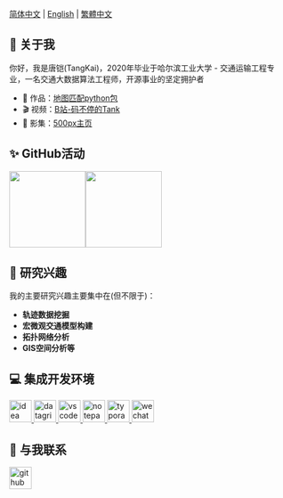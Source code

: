 [简体中文](./README.md) | [English](./README_EN.md) | [繁體中文](./README_HK.md)


<h2>👋 关于我</h2>

你好，我是唐铠(TangKai)，2020年毕业于哈尔滨工业大学 - 交通运输工程专业，一名交通大数据算法工程师，开源事业的坚定拥护者


- 📰 作品：<a href="https://github.com/zdsjjtTLG/TrackIt" target="_blank">地图匹配python包</a>
- 🎬 视频：<a href="https://space.bilibili.com/49719605" target="_blank">B站-码不停的Tank</a>
- 🌈 影集：<a href="https://500px.com.cn/tangkai" target="_blank">500px主页</a>


<h2>✨ GitHub活动</h2>

<img align="" height="137px" src="https://github-readme-stats.vercel.app/api?username=zdsjjtTLG&hide_title=true&hide_border=true&show_icons=true&include_all_commits=true&line_height=21&bg_color=0,EC6C6C,FFD479,FFFC79,73FA79&theme=graywhite&locale=cn" /><img align="" height="137px" src="https://github-readme-stats.vercel.app/api/top-langs/?username=zdsjjtTLG&hide_title=true&hide_border=true&layout=compact&bg_color=0,73FA79,73FDFF,D783FF&theme=graywhite&locale=cn" />



<h2>🧐 研究兴趣</h2>

我的主要研究兴趣主要集中在(但不限于)：

- **轨迹数据挖掘**
- **宏微观交通模型构建**
- **拓扑网络分析**
- **GIS空间分析等**

<h2>💻 集成开发环境</h2>

<p>
	<a href="https://www.jetbrains.com/idea/" target="_blank"> <img src="https://cdn.jsdelivr.net/gh/devicons/devicon@latest/icons/intellij/intellij-original.svg" alt="idea" height="40"/> </a>
    <a href="https://www.jetbrains.com/datagrip/" target="_blank"> <img src="https://cdn.jsdelivr.net/gh/devicons/devicon@latest/icons/datagrip/datagrip-original.svg" alt="datagrip" height="40"/> </a>
    <a href="https://code.visualstudio.com/" target="_blank"> <img src="https://cdn.jsdelivr.net/gh/devicons/devicon@latest/icons/vscode/vscode-original.svg" alt="vscode" height="40"/> </a>
    <a href="https://notepad-plus-plus.org/" target="_blank"> <img src="https://notepad-plus-plus.org/images/logo.svg" alt="notepad-plus-plus" height="40"/> </a>
    <a href="https://typora.io/" target="_blank"> <img src="https://typora.io/img/favicon-64.png" alt="typora" height="40"/> </a>
    <a href="https://developers.weixin.qq.com/miniprogram/dev/devtools/stable.html" target="_blank"> <img src="https://www.vectorlogo.zone/logos/wechat/wechat-icon.svg" alt="wechat" height="40"/> </a>
</p>


<h2>💬 与我联系</h2>

<p align="left">
    <a href="https://github.com/zdsjjtTLG" target="blank">
        <img src="https://cdn.jsdelivr.net/gh/devicons/devicon@latest/icons/github/github-original.svg" alt="github" height="40" />
    </a>

</p>

